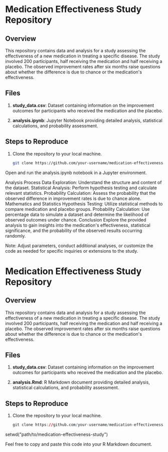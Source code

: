 # Medication Effectiveness Study Repository

## Overview
This repository contains data and analysis for a study assessing the effectiveness of a new medication in treating a specific disease. The study involved 200 participants, half receiving the medication and half receiving a placebo. The observed improvement rates after six months raise questions about whether the difference is due to chance or the medication's effectiveness.

## Files
1. **study_data.csv**: Dataset containing information on the improvement outcomes for participants who received the medication and the placebo.

2. **analysis.ipynb**: Jupyter Notebook providing detailed analysis, statistical calculations, and probability assessment.

## Steps to Reproduce
1. Clone the repository to your local machine.
   ```bash
   git clone https://github.com/your-username/medication-effectiveness-study.git
Open and run the analysis.ipynb notebook in a Jupyter environment.

Analysis Process
Data Exploration: Understand the structure and content of the dataset.
Statistical Analysis: Perform hypothesis testing and calculate relevant statistics.
Probability Calculation: Assess the probability that the observed difference in improvement rates is due to chance alone.
Mathematics and Statistics
Hypothesis Testing: Utilize statistical methods to compare medication and placebo groups.
Probability Calculation: Use percentage data to simulate a dataset and determine the likelihood of observed outcomes under chance.
Conclusion
Explore the provided analysis to gain insights into the medication's effectiveness, statistical significance, and the probability of the observed results occurring randomly.

Note:
Adjust parameters, conduct additional analyses, or customize the code as needed for specific inquiries or extensions to the study.

# Medication Effectiveness Study Repository

## Overview
This repository contains data and analysis for a study assessing the effectiveness of a new medication in treating a specific disease. The study involved 200 participants, half receiving the medication and half receiving a placebo. The observed improvement rates after six months raise questions about whether the difference is due to chance or the medication's effectiveness.

## Files
1. **study_data.csv**: Dataset containing information on the improvement outcomes for participants who received the medication and the placebo.

2. **analysis.Rmd**: R Markdown document providing detailed analysis, statistical calculations, and probability assessment.

## Steps to Reproduce
1. Clone the repository to your local machine.
   ```r
   git clone https://github.com/your-username/medication-effectiveness-study.git
setwd("path/to/medication-effectiveness-study")



Feel free to copy and paste this code into your R Markdown document.
